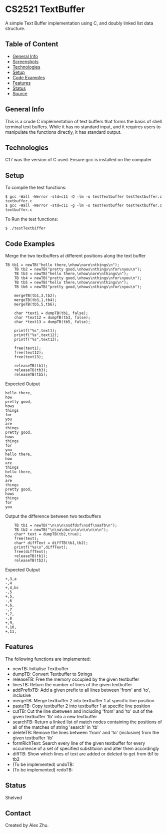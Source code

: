 # CS2521 TextBuffer 
A simple Text Buffer implementation using C, and doubly linked list data structure.

## Table of Content
* [General Info](#general-info)
* [Screenshots](#screenshots)
* [Technologies](#technologies)
* [Setup](#setup)
* [Code Examples](#code-examples)
* [Features](#features)
* [Status](#status)
* [Source](#source)

## General Info
This is a crude C implementation of text buffers that forms the basis of shell terminal text buffers. While it has no standard input, and it requires users to manipulate the functions directly, it has standard output.

## Technologies
C17 was the version of C used.
Ensure gcc is installed on the computer

## Setup
To compile the test functions:
```
$ gcc -Wall -Werror -std=c11 -O -lm -o testTextbuffer testTextbuffer.c textbuffer.c
$ gcc -Wall -Werror -std=c11 -g -lm -o testTextbuffer testTextbuffer.c textbuffer.c
```
To Run the test functions:
```
$ ./testTextbiffer
```

## Code Examples
Merge the two textbuffers at different positions along the text buffer
```
TB tb1 = newTB("hello there,\nhow\nare\nthings\n");
	TB tb2 = newTB("pretty good,\nhows\nthings\nfor\nyou\n");
	TB tb3 = newTB("hello there,\nhow\nare\nthings\n");
	TB tb4 = newTB("pretty good,\nhows\nthings\nfor\nyou\n");
	TB tb5 = newTB("hello there,\nhow\nare\nthings\n");
	TB tb6 = newTB("pretty good,\nhows\nthings\nfor\nyou\n");	
	
	mergeTB(tb1,3,tb2);
	mergeTB(tb3,1,tb4);
	mergeTB(tb5,5,tb6);
	
	char *text1 = dumpTB(tb1, false);
	char *text12 = dumpTB(tb3, false);
	char *text13 = dumpTB(tb5, false);	
	
	printf("%s",text1);
	printf("%s",text12);
	printf("%s",text13);	
	
	free(text1);
	free(text12);
	free(text13);
	
	releaseTB(tb1);
	releaseTB(tb3);
	releaseTB(tb5);
```
Expected Output
```
hello there,
how
pretty good,
hows
things
for
you
are
things
pretty good,
hows
things
for
you
hello there,
how
are
things
hello there,
how
are
things
pretty good,
hows
things
for
you
```


Output the difference between two textbuffers
```
	TB tb1 = newTB("\n\n\n\nsdfdsf\nsdf\naafb\n");    
	TB tb2 = newTB("\n\na\nbc\n\n\n\n\n\n\n");
	char* text = dumpTB(tb2,true);
	free(text);
	char* diffText = diffTB(tb1,tb2); 
	printf("%s\n",diffText);
	free(diffText);
	releaseTB(tb1);  
	releaseTB(tb2);
```
Expected Output
```
+,3,a
-,4
+,4,bc
-,5
+,5,
-,6
+,6,
-,7
+,7,
-,8
+,9,
+,10,
+,11,
```

## Features
The following functions are implemented:
* newTB: Initialise Textbuffer
* dumpTB: Convert Textbuffer to Strings
* releaseTB: Free the memory occupied by the given textbuffer
* linesTB: Return the number of lines of the given textbuffer
* addPrefixTB: Add a given prefix to all lines between 'from' and 'to', inclusive
* mergeTB: Merge textbuffer 2 into textbuffer 1 at specific line position
* pasteTB: Copy textbuffer 2 into textbuffer 1 at specific line position
* cutTB: Cut the line sbetween and including 'from' and 'to' out of the given textbuffer 'tb' into a new textbuffer
* searchTB: Return a linked list of match nodes containing the positions of all of the matches of string 'search' in 'tb'
* deleteTB: Remove the lines between 'from' and 'to' (inclusive) from the given textbuffer 'tb'
* formRichText: Search every line of the given textbuffer for every occurrence of a set of specified substituion and alter them accordingly
* diffTB: Show which lines of text are added or deleted to get from tb1 to tb2
* (To be implemented) undoTB: 
* (To be implemented) redoTB:

## Status
Shelved

## Contact
Created by Alex Zhu. 

